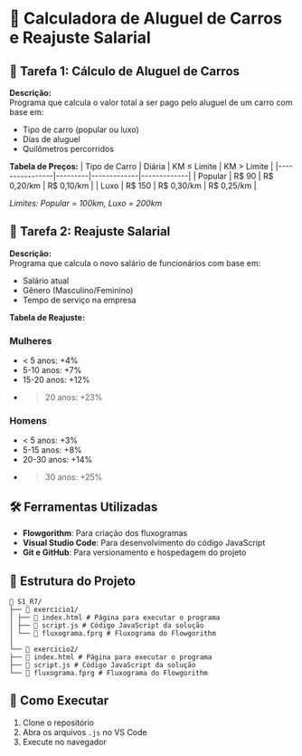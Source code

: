 # 📝 Calculadora de Aluguel de Carros e Reajuste Salarial

## 🚗 Tarefa 1: Cálculo de Aluguel de Carros
**Descrição:**  
Programa que calcula o valor total a ser pago pelo aluguel de um carro com base em:
- Tipo de carro (popular ou luxo)
- Dias de aluguel
- Quilômetros percorridos

**Tabela de Preços:**
| Tipo de Carro  | Diária  | KM ≤ Limite | KM > Limite |
|----------------|---------|-------------|-------------|
| Popular        | R$ 90   | R$ 0,20/km  | R$ 0,10/km  |
| Luxo           | R$ 150  | R$ 0,30/km  | R$ 0,25/km  |

*Limites: Popular = 100km, Luxo = 200km*

## 💼 Tarefa 2: Reajuste Salarial
**Descrição:**  
Programa que calcula o novo salário de funcionários com base em:
- Salário atual
- Gênero (Masculino/Feminino)
- Tempo de serviço na empresa

**Tabela de Reajuste:**
### Mulheres
- < 5 anos: +4%
- 5-10 anos: +7%
- 15-20 anos: +12%
- > 20 anos: +23%

### Homens
- < 5 anos: +3%
- 5-15 anos: +8%
- 20-30 anos: +14%
- > 30 anos: +25%

## 🛠️ Ferramentas Utilizadas
- **Flowgorithm**: Para criação dos fluxogramas
- **Visual Studio Code**: Para desenvolvimento do código JavaScript
- **Git e GitHub**: Para versionamento e hospedagem do projeto

## 📂 Estrutura do Projeto
```
📁 S1_R7/
├── 📁 exercicio1/
│ ├── 📄 index.html # Página para executar o programa
│ ├── 📄 script.js # Código JavaScript da solução
│ └── 📄 fluxograma.fprg # Fluxograma do Flowgorithm
│
└── 📁 exercicio2/
├── 📄 index.html # Página para executar o programa
├── 📄 script.js # Código JavaScript da solução
└── 📄 fluxograma.fprg # Fluxograma do Flowgorithm
```

## 🚀 Como Executar
1. Clone o repositório
2. Abra os arquivos `.js` no VS Code
3. Execute no navegador
